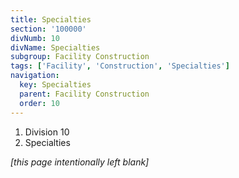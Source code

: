 ```yaml
---
title: Specialties
section: '100000'
divNumb: 10
divName: Specialties
subgroup: Facility Construction
tags: ['Facility', 'Construction', 'Specialties']
navigation:
  key: Specialties
  parent: Facility Construction
  order: 10
---
```


   1. Division 10
   1. Specialties

*[this page intentionally left blank]*

